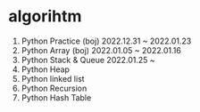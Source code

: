 # algorihtm

 1. Python Practice (boj) 2022.12.31 ~ 2022.01.23
 2. Python Array (boj) 2022.01.05 ~ 2022.01.16
 3. Python Stack & Queue 2022.01.25 ~ 
 4. Python Heap
 5. Python linked list
 6. Python Recursion
 7. Python Hash Table
